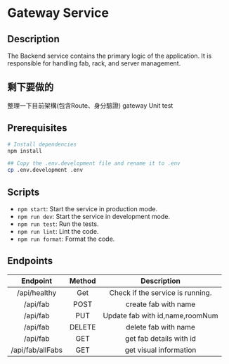 # Gateway Service

## Description

The Backend service contains the primary logic of the application. It is responsible for handling fab, rack, and server management. 

## 剩下要做的
整理一下目前架構(包含Route、身分驗證)
gateway
Unit test

## Prerequisites

```bash
# Install dependencies
npm install

## Copy the .env.development file and rename it to .env
cp .env.development .env
```

## Scripts

- `npm start`: Start the service in production mode.
- `npm run dev`: Start the service in development mode.
- `npm run test`: Run the tests.
- `npm run lint`: Lint the code.
- `npm run format`: Format the code.

## Endpoints

|             Endpoint              | Method |           Description            |
|:---------------------------------:|:------:|:--------------------------------:|
|           /api/healthy            |  Get   | Check if the service is running. |
|             /api/fab              |  POST  |      create fab with name        |
|             /api/fab              |  PUT   |  Update fab with id,name,roomNum |
|             /api/fab              | DELETE |      delete fab with name        |
|             /api/fab              |  GET   |      get fab details with id     |
|            /api/fab/allFabs       |  GET   |      get visual information      |

